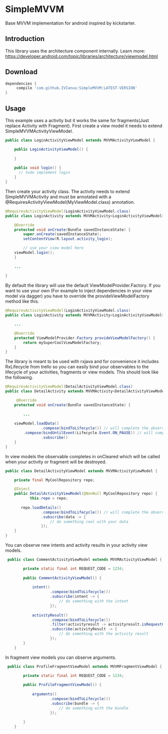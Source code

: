# SimpleMVVM
Base MVVM implementation for android inspired by kickstarter.

## Introduction
This library uses the architecture component internally.
Learn more: https://developer.android.com/topic/libraries/architecture/viewmodel.html


## Download
```groovy
dependencies {
	 compile 'com.github.IVIanuu:SimpleMVVM:LATEST-VERSION'
}
```
## Usage

This example uses a activity but it works the same for fragments(Just replace Activity with Fragment).
First create a view model it needs to extend SimpleMVVMActivityViewModel.

```java
public class LoginActivityViewModel extends MVVMActivityViewModel {

    public LoginActivityViewModel() {
       
    }
    
    public void login() {
      // todo implement login
    }
}
```

Then create your activity class. The activity needs to extend SimpleMVVMActivity<MyViewModel>
and must be annotated with a @RequiresActivityViewModel(MyViewModel.class) annotation.

```java
@RequiresActivityViewModel(LoginActivityViewModel.class)
public class LoginActivity extends MVVMActivity<LoginActivityViewModel> {

    @Override
    protected void onCreate(Bundle savedInstanceState) {
        super.onCreate(savedInstanceState);
        setContentView(R.layout.activity_login);

        // use your view model here
	viewModel.login();
    }
    
    ...
    
}
```
By default the library will use the default ViewModelProvider.Factory. 
If you want to use your own (For example to inject dependencies in your view model via dagger) you have to override the provideViewModelFactory method like this.

```java
@RequiresActivityViewModel(LoginActivityViewModel.class)
public class LoginActivity extends MVVMActivity<LoginActivityViewModel> {

    ...

    @Override
    protected ViewModelProvider.Factory provideViewModelFactory() {
        return mySuperCoolViewModelFactory;
    }
}
```
The library is meant to be used with rxjava and for convenience it includes RxLifecycle from trello so you can easily bind your observables to the lifecycle of your activities, fragments or view models. This should look like the following.

```java
@RequiresActivityViewModel(DetailActivityViewModel.class)
public class DetailActivity extends MVVMActivity<DetailActivityViewModel> {

     @Override
    protected void onCreate(Bundle savedInstanceState) {
       
        ...
	
	viewModel.loadData()
                .compose(bindToLifecycle()) // will complete the observable in onDestroy
		.compose(bindUntilEvent(Lifecycle.Event.ON_PAUSE)) // will complete the observable in onPause
                .subscribe()
    }
}
```
In view models the observable completes in onCleared which will be called when your activity or fragment will be destroyed.

```java
public class DetailActivityViewModel extends MVVMActivityViewModel {

    private final MyCoolRepository repo;

    @Inject
    public DetailActivityViewModel(@NonNull MyCoolRepository repo) {
           this.repo = repo;
	
	   repo.loadDetails()
                .compose(bindToLifecycle()) // will complete the observable onCleared
                .subscribe(data -> {
                    // do something cool with your data
                });
    }
}
```

You can observe new intents and activity results in your activity view models.

```java
 public class CommentActivityViewModel extends MVVMActivityViewModel {

        private static final int REQUEST_CODE = 1234;
        
        public CommentActivityViewModel() {
            
            intent()
                    .compose(bindToLifecycle())
                    .subscribe(intent -> {
                        // do something with the intent
                    });
            
            activityResult()
                    .compose(bindToLifecycle())
                    .filter(activityresult -> activityresult.isRequestCode(REQUEST_CODE))
                    .subscribe(activityResult -> {
                        // do something with the activity result
                    });
        }
    }
```

In fragment view models you can observe arguments.

```java
 public class ProfileFragmentViewModel extends MVVMFragmentViewModel {

        private static final int REQUEST_CODE = 1234;
        
        public ProfileFragmentViewModel() {
            
            arguments()
                    .compose(bindToLifecycle())
                    .subscribe(bundle -> {
                        // do something with the bundle
                    });
		    
        }
    }
```
